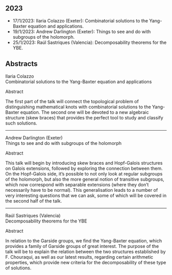 ## 2023

* 17/1/2023: Ilaria Colazzo (Exeter): Combinatorial solutions to the Yang-Baxter equation and applications. 
* 19/1/2023: Andrew Darlington (Exeter): Things to see and do with subgroups of the holomorph. 
* 25/1/2023: Raúl Sastriques (Valencia): Decomposability theorems for the YBE. 

## Abstracts 

Ilaria Colazzo  
Combinatorial solutions to the Yang-Baxter equation and applications

Abstract

The first part of the talk will connect the topological problem of 
distinguishing mathematical knots with combinatorial solutions to the Yang-Baxter equation. 
The second one will be devoted to a new algebraic structure (skew braces) 
that provides the perfect tool to study and classify such solutions. 

* * * 

Andrew Darlington (Exeter)  
Things to see and do with subgroups of the holomorph  

Abstract  

This talk will begin by introducing skew braces and Hopf-Galois structures on Galois extensions, followed by exploring the connection between them. On the Hopf-Galois side, it’s possible to not only look at regular subgroups of the holomorph, but also the more general notion of transitive subgroups, which now correspond with separable extensions (where they don’t necessarily have to be normal). This generalisation leads to a number of very interesting questions that we can ask, some of which will be covered in the second half of the talk.

* * * 

Raúl Sastriques (Valencia)  
Decomposability theorems for the YBE

Abstract

In relation to the Garside groups, we find the Yang-Baxter equation, 
which provides a family of Garside groups of great interest. 
The purpose of the talk will be to explain the relation between the two 
structures established by F. Chouraqui, as well as our latest results, 
regarding certain arithmetic properties, which provide new criteria 
for the decomposability of these type of solutions.
